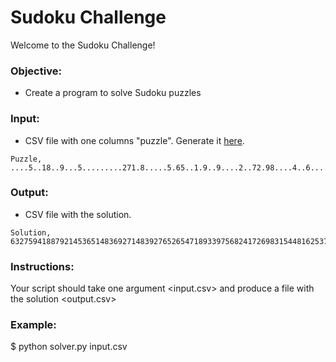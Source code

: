 # Sudoku Challenge

Welcome to the Sudoku Challenge!

### Objective:
- Create a program to solve Sudoku puzzles

### Input:
- CSV file with one columns "puzzle". Generate it [here](https://qqwing.com/generate.html).

```csv
Puzzle,
....5..18..9...5.........271.8.....5.65..1.9..9....2..72.98....4..6........1..68.,
```

### Output:
- CSV file with the solution.

```csv
Solution,
632759418879214536514836927148392765265471893397568241726983154481625379953147682,
```

### Instructions:

Your script should take one argument <input.csv> and produce a file with the solution <output.csv>

### Example:

$ python solver.py input.csv
